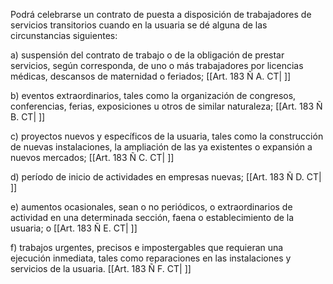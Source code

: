 Podrá celebrarse un contrato de puesta a disposición de trabajadores de servicios transitorios cuando en la usuaria se dé alguna de las circunstancias siguientes:

a) suspensión del contrato de trabajo o de la obligación de prestar servicios, según corresponda, de uno o más trabajadores por licencias médicas, descansos de maternidad o feriados; [[Art. 183 Ñ A. CT| ]]

b) eventos extraordinarios, tales como la organización de congresos, conferencias, ferias, exposiciones u otros de similar naturaleza; [[Art. 183 Ñ B. CT| ]]

c) proyectos nuevos y específicos de la usuaria, tales como la construcción de nuevas instalaciones, la ampliación de las ya existentes o expansión a nuevos mercados; [[Art. 183 Ñ C. CT| ]]

d) período de inicio de actividades en empresas nuevas; [[Art. 183 Ñ D. CT| ]]

e) aumentos ocasionales, sean o no periódicos, o extraordinarios de actividad en una determinada sección, faena o establecimiento de la usuaria; o [[Art. 183 Ñ E. CT| ]]

f) trabajos urgentes, precisos e impostergables que requieran una ejecución inmediata, tales como reparaciones en las instalaciones y servicios de la usuaria. [[Art. 183 Ñ F. CT| ]]